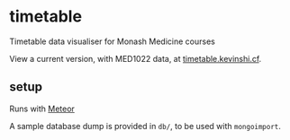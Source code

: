 # timetable
Timetable data visualiser for Monash Medicine courses

View a current version, with MED1022 data, at [timetable.kevinshi.cf](http://timetable.kevinshi.cf).

## setup
Runs with [Meteor](http://meteor.com/)

A sample database dump is provided in `db/`, to be used with `mongoimport`.


